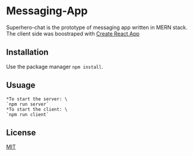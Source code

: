 # Messaging-App
Superhero-chat is the prototype of messaging app written in MERN stack.\
The client side was boostraped with [Create React App](https://github.com/facebook/create-react-app)

## Installation
Use the package manager `npm install`.

## Usuage
    *To start the server: \
    `npm run server`
    *To start the client: \
    `npm run client`

## License
[MIT](https://choosealicense.com/licenses/mit/)